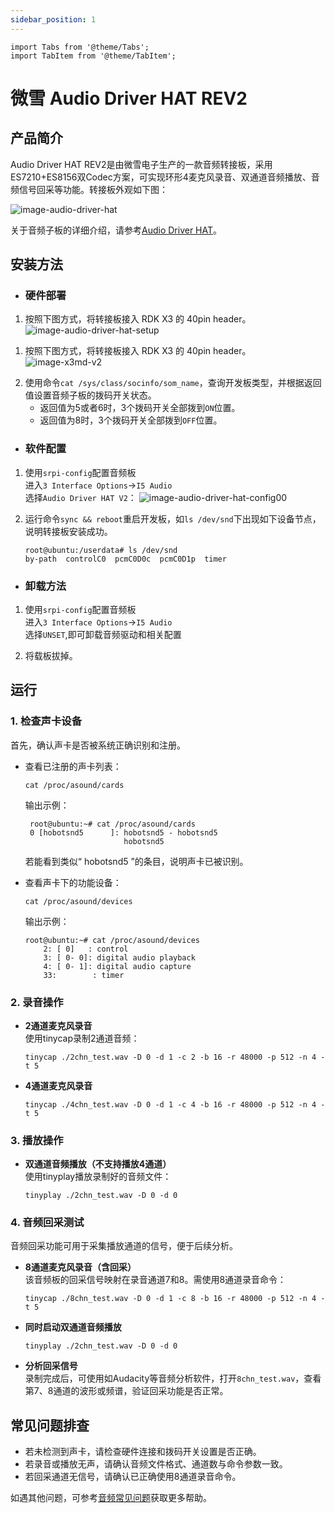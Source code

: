 ```yaml
---
sidebar_position: 1
---
```

```mdx-code-block
import Tabs from '@theme/Tabs';
import TabItem from '@theme/TabItem';
```

# 微雪 Audio Driver HAT REV2

## 产品简介

Audio Driver HAT REV2是由微雪电子生产的一款音频转接板，采用ES7210+ES8156双Codec方案，可实现环形4麦克风录音、双通道音频播放、音频信号回采等功能。转接板外观如下图：

![image-audio-driver-hat](https://rdk-doc.oss-cn-beijing.aliyuncs.com/doc/img/03_Basic_Application/02_audio/image/image-audio-driver-hat.jpg)

关于音频子板的详细介绍，请参考[Audio Driver HAT](https://www.waveshare.net/shop/Audio-Driver-HAT.htm)。

## 安装方法

- ### 硬件部署

<Tabs groupId="rdk-type">
<TabItem value="rdk-x3-pi" label="RDK-X3-PI">

1. 按照下图方式，将转接板接入 RDK X3 的 40pin header。  
![image-audio-driver-hat-setup](https://rdk-doc.oss-cn-beijing.aliyuncs.com/doc/img/03_Basic_Application/02_audio/image/image-audio-driver-hat-setup.jpg)

</TabItem>

<TabItem value="rdk-x3-md" label="RDK-X3-Module">

1. 按照下图方式，将转接板接入 RDK X3 的 40pin header。
![image-x3md-v2](https://rdk-doc.oss-cn-beijing.aliyuncs.com/doc/img/03_Basic_Application/02_audio/image/image-x3md-v2.png)

</TabItem>
</Tabs>

2. 使用命令`cat /sys/class/socinfo/som_name`，查询开发板类型，并根据返回值设置音频子板的拨码开关状态。
   - 返回值为5或者6时，3个拨码开关全部拨到`ON`位置。
   - 返回值为8时，3个拨码开关全部拨到`OFF`位置。


- ### 软件配置

1. 使用`srpi-config`配置音频板  
进入`3 Interface Options`->`I5 Audio`  
选择`Audio Driver HAT V2`：
![image-audio-driver-hat-config00](https://rdk-doc.oss-cn-beijing.aliyuncs.com/doc/img/03_Basic_Application/02_audio/image/image-audio-driver-hat-config00.png)  

2. 运行命令`sync && reboot`重启开发板，如`ls /dev/snd`下出现如下设备节点，说明转接板安装成功。
    ```shell
    root@ubuntu:/userdata# ls /dev/snd
    by-path  controlC0  pcmC0D0c  pcmC0D1p  timer
    ```

- ### 卸载方法
1. 使用`srpi-config`配置音频板   
进入`3 Interface Options`->`I5 Audio`  
选择`UNSET`,即可卸载音频驱动和相关配置

2. 将载板拔掉。

## 运行

### 1. 检查声卡设备

首先，确认声卡是否被系统正确识别和注册。

- 查看已注册的声卡列表：

    ```shell
    cat /proc/asound/cards
    ```
    输出示例：
    ```
     root@ubuntu:~# cat /proc/asound/cards
     0 [hobotsnd5      ]: hobotsnd5 - hobotsnd5
                          hobotsnd5

    ```
    若能看到类似“ hobotsnd5 ”的条目，说明声卡已被识别。

- 查看声卡下的功能设备：
    ```shell
    cat /proc/asound/devices
    ```
    输出示例：
    ```
    root@ubuntu:~# cat /proc/asound/devices
        2: [ 0]   : control
        3: [ 0- 0]: digital audio playback
        4: [ 0- 1]: digital audio capture
        33:        : timer
    ```

### 2. 录音操作

- **2通道麦克风录音**  
  使用tinycap录制2通道音频：

  ```shell
  tinycap ./2chn_test.wav -D 0 -d 1 -c 2 -b 16 -r 48000 -p 512 -n 4 -t 5
  ```

- **4通道麦克风录音**

  ```shell
  tinycap ./4chn_test.wav -D 0 -d 1 -c 4 -b 16 -r 48000 -p 512 -n 4 -t 5
  ```

### 3. 播放操作

- **双通道音频播放（不支持播放4通道）**  
  使用tinyplay播放录制好的音频文件：

  ```shell
  tinyplay ./2chn_test.wav -D 0 -d 0
  ```

### 4. 音频回采测试

音频回采功能可用于采集播放通道的信号，便于后续分析。

- **8通道麦克风录音（含回采）**  
  该音频板的回采信号映射在录音通道7和8。需使用8通道录音命令：

  ```shell
  tinycap ./8chn_test.wav -D 0 -d 1 -c 8 -b 16 -r 48000 -p 512 -n 4 -t 5
  ```

- **同时启动双通道音频播放**

  ```shell
  tinyplay ./2chn_test.wav -D 0 -d 0
  ```

- **分析回采信号**  
  录制完成后，可使用如Audacity等音频分析软件，打开`8chn_test.wav`，查看第7、8通道的波形或频谱，验证回采功能是否正常。

## 常见问题排查

- 若未检测到声卡，请检查硬件连接和拨码开关设置是否正确。
- 若录音或播放无声，请确认音频文件格式、通道数与命令参数一致。
- 若回采通道无信号，请确认已正确使用8通道录音命令。

如遇其他问题，可参考[音频常见问题](../../../08_FAQ/04_multimedia.md#audio-常见问题)获取更多帮助。